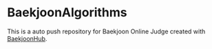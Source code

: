 # BaekjoonAlgorithms
This is a auto push repository for Baekjoon Online Judge created with [BaekjoonHub](https://github.com/BaekjoonHub/BaekjoonHub).
